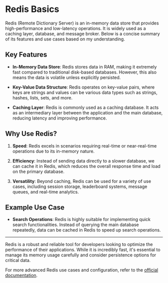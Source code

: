 # Redis Basics

Redis (Remote Dictionary Server) is an in-memory data store that provides high-performance and low-latency operations. It is widely used as a caching layer, database, and message broker. Below is a concise summary of its features and use cases based on my understanding.

## Key Features

- **In-Memory Data Store**: 
  Redis stores data in RAM, making it extremely fast compared to traditional disk-based databases. However, this also means the data is volatile unless explicitly persisted.

- **Key-Value Data Structure**:
  Redis operates on key-value pairs, where keys are strings and values can be various data types such as strings, hashes, lists, sets, and more.

- **Caching Layer**:
  Redis is commonly used as a caching database. It acts as an intermediary layer between the application and the main database, reducing latency and improving performance.

## Why Use Redis?

1. **Speed**:
   Redis excels in scenarios requiring real-time or near-real-time operations due to its in-memory nature.

2. **Efficiency**:
   Instead of sending data directly to a slower database, we can cache it in Redis, which reduces the overall response time and load on the primary database.

3. **Versatility**:
   Beyond caching, Redis can be used for a variety of use cases, including session storage, leaderboard systems, message queues, and real-time analytics.

## Example Use Case

- **Search Operations**:
  Redis is highly suitable for implementing quick search functionalities. Instead of querying the main database repeatedly, data can be cached in Redis to speed up search operations.

---

Redis is a robust and reliable tool for developers looking to optimize the performance of their applications. While it is incredibly fast, it's essential to manage its memory usage carefully and consider persistence options for critical data.

For more advanced Redis use cases and configuration, refer to the [official documentation](https://redis.io/documentation).
